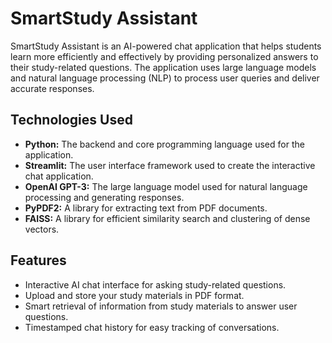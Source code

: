 # SmartStudy Assistant

SmartStudy Assistant is an AI-powered chat application that helps students learn more efficiently and effectively by providing personalized answers to their study-related questions. The application uses large language models and natural language processing (NLP) to process user queries and deliver accurate responses.

## Technologies Used

- **Python:** The backend and core programming language used for the application.
- **Streamlit:** The user interface framework used to create the interactive chat application.
- **OpenAI GPT-3:** The large language model used for natural language processing and generating responses.
- **PyPDF2:** A library for extracting text from PDF documents.
- **FAISS:** A library for efficient similarity search and clustering of dense vectors.


## Features

- Interactive AI chat interface for asking study-related questions.
- Upload and store your study materials in PDF format.
- Smart retrieval of information from study materials to answer user questions.
- Timestamped chat history for easy tracking of conversations.
